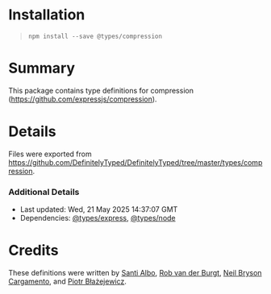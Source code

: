 # Installation
> `npm install --save @types/compression`

# Summary
This package contains type definitions for compression (https://github.com/expressjs/compression).

# Details
Files were exported from https://github.com/DefinitelyTyped/DefinitelyTyped/tree/master/types/compression.

### Additional Details
 * Last updated: Wed, 21 May 2025 14:37:07 GMT
 * Dependencies: [@types/express](https://npmjs.com/package/@types/express), [@types/node](https://npmjs.com/package/@types/node)

# Credits
These definitions were written by [Santi Albo](https://github.com/santialbo), [Rob van der Burgt](https://github.com/rburgt), [Neil Bryson Cargamento](https://github.com/neilbryson), and [Piotr Błażejewicz](https://github.com/peterblazejewicz).
